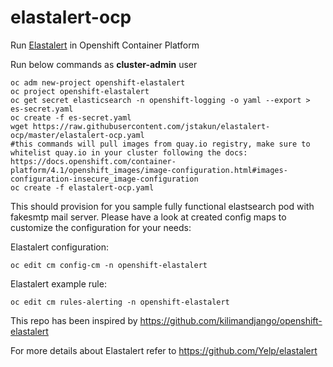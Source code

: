 # elastalert-ocp
Run [Elastalert](https://github.com/Yelp/elastalert) in Openshift Container Platform

Run below commands as **cluster-admin** user
```
oc adm new-project openshift-elastalert
oc project openshift-elastalert
oc get secret elasticsearch -n openshift-logging -o yaml --export > es-secret.yaml
oc create -f es-secret.yaml
wget https://raw.githubusercontent.com/jstakun/elastalert-ocp/master/elastalert-ocp.yaml
#this commands will pull images from quay.io registry, make sure to whitelist quay.io in your cluster following the docs: https://docs.openshift.com/container-platform/4.1/openshift_images/image-configuration.html#images-configuration-insecure_image-configuration
oc create -f elastalert-ocp.yaml
```
This should provision for you sample fully functional elastsearch pod with fakesmtp mail server. Please have a look at created config maps to customize the configuration for your needs:

Elastalert configuration:
```
oc edit cm config-cm -n openshift-elastalert
```
Elastalert example rule:
```
oc edit cm rules-alerting -n openshift-elastalert
```
This repo has been inspired by https://github.com/kilimandjango/openshift-elastalert

For more details about Elastalert refer to https://github.com/Yelp/elastalert
